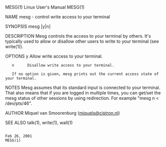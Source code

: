 MESG(1)                                                                                      Linux User's Manual                                                                                      MESG(1)



NAME
       mesg - control write access to your terminal

SYNOPSIS
       mesg [y|n]

DESCRIPTION
       Mesg controls the access to your terminal by others.  It's typically used to allow or disallow other users to write to your terminal (see write(1)).

OPTIONS
       y      Allow write access to your terminal.

       n      Disallow write access to your terminal.

       If no option is given, mesg prints out the current access state of your terminal.

NOTES
       Mesg  assumes that its standard input is connected to your terminal. That also means that if you are logged in multiple times, you can get/set the mesg status of other sessions by using redirection.
       For example "mesg n < /dev/pts/46".

AUTHOR
       Miquel van Smoorenburg (miquels@cistron.nl)

SEE ALSO
       talk(1), write(1), wall(1)



                                                                                                 Feb 26, 2001                                                                                         MESG(1)
